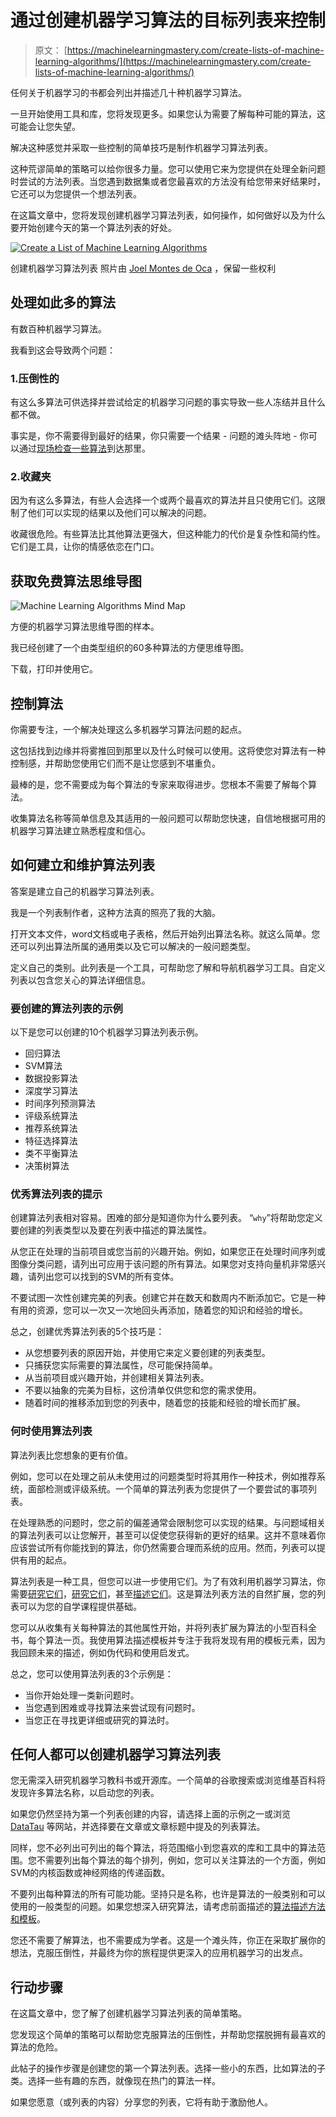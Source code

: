 # 通过创建机器学习算法的目标列表来控制

> 原文： [https://machinelearningmastery.com/create-lists-of-machine-learning-algorithms/](https://machinelearningmastery.com/create-lists-of-machine-learning-algorithms/)

任何关于机器学习的书都会列出并描述几十种机器学习算法。

一旦开始使用工具和库，您将发现更多。如果您认为需要了解每种可能的算法，这可能会让您失望。

解决这种感觉并采取一些控制的简单技巧是制作机器学习算法列表。

这种荒谬简单的策略可以给你很多力量。您可以使用它来为您提供在处理全新问题时尝试的方法列表。当您遇到数据集或者您最喜欢的方法没有给您带来好结果时，它还可以为您提供一个想法列表。

在这篇文章中，您将发现创建机器学习算法列表，如何操作，如何做好以及为什么要开始创建今天的第一个算法列表的好处。

[![Create a List of Machine Learning Algorithms](img/66f275ec8f53ac0ed88c89d1c4b91aad.jpg)](https://3qeqpr26caki16dnhd19sv6by6v-wpengine.netdna-ssl.com/wp-content/uploads/2014/11/Create-a-List-of-Machine-Learning-Algorithms.jpg)

创建机器学习算法列表
照片由 [Joel Montes de Oca](http://www.flickr.com/photos/joelmontes/4762384399) ，保留一些权利

## 处理如此多的算法

有数百种机器学习算法。

我看到这会导致两个问题：

### 1.压倒性的

有这么多算法可供选择并尝试给定的机器学习问题的事实导致一些人冻结并且什么都不做。

事实是，你不需要得到最好的结果，你只需要一个结果 - 问题的滩头阵地 - 你可以通过[现场检查一些算法](http://machinelearningmastery.com/why-you-should-be-spot-checking-algorithms-on-your-machine-learning-problems/ "Why you should be Spot-Checking Algorithms on your Machine Learning Problems")到达那里。

### 2.收藏夹

因为有这么多算法，有些人会选择一个或两个最喜欢的算法并且只使用它们。这限制了他们可以实现的结果以及他们可以解决的问题。

收藏很危险。有些算法比其他算法更强大，但这种能力的代价是复杂性和简约性。它们是工具，让你的情感依恋在门口。

## 获取免费算法思维导图

![Machine Learning Algorithms Mind Map](img/2ce1275c2a1cac30a9f4eea6edd42d61.jpg)

方便的机器学习算法思维导图的样本。

我已经创建了一个由类型组织的60多种算法的方便思维导图。

下载，打印并使用它。

## 控制算法

你需要专注，一个解决处理这么多机器学习算法问题的起点。

这包括找到边缘并将雾推回到那里以及什么时候可以使用。这将使您对算法有一种控制感，并帮助您使用它们而不是让您感到不堪重负。

最棒的是，您不需要成为每个算法的专家来取得进步。您根本不需要了解每个算法。

收集算法名称等简单信息及其适用的一般问题可以帮助您快速，自信地根据可用的机器学习算法建立熟悉程度和信心。

## 如何建立和维护算法列表

答案是建立自己的机器学习算法列表。

我是一个列表制作者，这种方法真的照亮了我的大脑。

打开文本文件，word文档或电子表格，然后开始列出算法名称。就这么简单。您还可以列出算法所属的通用类以及它可以解决的一般问题类型。

定义自己的类别。此列表是一个工具，可帮助您了解和导航机器学习工具。自定义列表以包含您关心的算法详细信息。

### 要创建的算法列表的示例

以下是您可以创建的10个机器学习算法列表示例。

*   回归算法
*   SVM算法
*   数据投影算法
*   深度学习算法
*   时间序列预测算法
*   评级系统算法
*   推荐系统算法
*   特征选择算法
*   类不平衡算法
*   决策树算法

### 优秀算法列表的提示

创建算法列表相对容易。困难的部分是知道你为什么要列表。 “`why`”将帮助您定义要创建的列表类型以及要在列表中描述的算法属性。

从您正在处理的当前项目或您当前的兴趣开始。例如，如果您正在处理时间序列或图像分类问题，请列出可应用于该问题的所有算法。如果您对支持向量机非常感兴趣，请列出您可以找到的SVM的所有变体。

不要试图一次性创建完美的列表。创建它并在数天和数周内不断添加它。它是一种有用的资源，您可以一次又一次地回头再添加，随着您的知识和经验的增长。

总之，创建优秀算法列表的5个技巧是：

*   从您想要列表的原因开始，并使用它来定义要创建的列表类型。
*   只捕获您实际需要的算法属性，尽可能保持简单。
*   从当前项目或兴趣开始，并创建相关算法列表。
*   不要以抽象的完美为目标，这份清单仅供您和您的需求使用。
*   随着时间的推移添加到您的列表中，随着您的技能和经验的增长而扩展。

### 何时使用算法列表

算法列表比您想象的更有价值。

例如，您可以在处理之前从未使用过的问题类型时将其用作一种技术，例如推荐系统，面部检测或评级系统。一个简单的算法列表为您提供了一个要尝试的事项列表。

在处理熟悉的问题时，您之前的偏差通常会限制您可以实现的结果。与问题域相关的算法列表可以让您解开，甚至可以促使您获得新的更好的结果。这并不意味着你应该尝试所有你能找到的算法，你仍然需要合理而系统的应用。然而，列表可以提供有用的起点。

算法列表是一种工具，但您可以进一步使用它们。为了有效利用机器学习算法，你需要[研究它们](http://machinelearningmastery.com/how-to-study-machine-learning-algorithms/ "How to Study Machine Learning Algorithms")，[研究它们](http://machinelearningmastery.com/how-to-research-a-machine-learning-algorithm/ "How to Research a Machine Learning Algorithm")，甚至[描述它们](http://machinelearningmastery.com/how-to-learn-a-machine-learning-algorithm/ "How to Learn a Machine Learning Algorithm")。这是算法列表方法的自然扩展，您的列表可以为您的自学课程提供基础。

您可以从收集有关每种算法的其他属性开始，并将列表扩展为算法的小型百科全书，每个算法一页。我使用算法描述模板并专注于我将发现有用的模板元素，因为我回顾未来的描述，例如伪代码和使用启发式。

总之，您可以使用算法列表的3个示例是：

*   当你开始处理一类新问题时。
*   当您遇到困难或寻找算法来尝试现有问题时。
*   当您正在寻找更详细或研究的算法时。

## 任何人都可以创建机器学习算法列表

您无需深入研究机器学习教科书或开源库。一个简单的谷歌搜索或浏览维基百科将发现许多算法名称，以启动您的列表。

如果您仍然坚持为第一个列表创建的内容，请选择上面的示例之一或浏览 [DataTau](http://www.datatau.com/) 等网站，并选择要在文章或文章标题中提及的列表算法。

同样，您不必列出可列出的每个算法，将范围缩小到您喜欢的库和工具中的算法范围。您不需要列出每个算法的每个排列，例如，您可以关注算法的一个方面，例如SVM的内核函数或神经网络的传递函数。

不要列出每种算法的所有可能功能。坚持只是名称，也许是算法的一般类别和可以使用的一般类型的问题。如果您想深入研究算法，请考虑前面描述的[算法描述方法和模板](http://machinelearningmastery.com/how-to-learn-a-machine-learning-algorithm/ "How to Learn a Machine Learning Algorithm")。

您还不需要了解算法，也不需要成为学者。这是一个滩头阵，你正在采取扩展你的想法，克服压倒性，并最终为你的旅程提供更深入的应用机器学习的出发点。

## 行动步骤

在这篇文章中，您了解了创建机器学习算法列表的简单策略。

您发现这个简单的策略可以帮助您克服算法的压倒性，并帮助您摆脱拥有最喜欢的算法的危险。

此帖子的操作步骤是创建您的第一个算法列表。选择一些小的东西，比如算法的子类。选择一些有趣的东西，就像现在热门的算法一样。

如果您愿意（或列表的内容）分享您的列表，它将有助于激励他人。